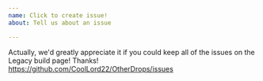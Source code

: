 ```yaml
---
name: Click to create issue!
about: Tell us about an issue

---
```


Actually, we'd greatly appreciate it if you could keep all of the issues on the Legacy build page! Thanks! https://github.com/CoolLord22/OtherDrops/issues
